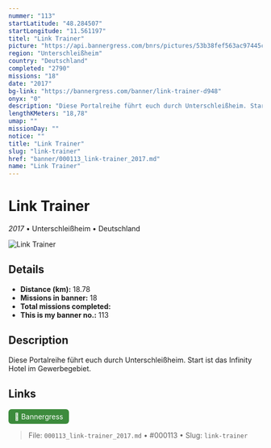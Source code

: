 ```yaml
---
nummer: "113"
startLatitude: "48.284507"
startLongitude: "11.561197"
titel: "Link Trainer"
picture: "https://api.bannergress.com/bnrs/pictures/53b38fef563ac97445c6b6bf6ca27a99"
region: "Unterschleißheim"
country: "Deutschland"
completed: "2790"
missions: "18"
date: "2017"
bg-link: "https://bannergress.com/banner/link-trainer-d948"
onyx: "0"
description: "Diese Portalreihe führt euch durch Unterschleißheim. Start ist das Infinity Hotel im Gewerbegebiet."
lengthKMeters: "18,78"
umap: ""
missionDay: ""
notice: ""
title: "Link Trainer"
slug: "link-trainer"
href: "banner/000113_link-trainer_2017.md"
name: "Link Trainer"
---
```

# Link Trainer

*2017* • Unterschleißheim • Deutschland

![Link Trainer](https://api.bannergress.com/bnrs/pictures/53b38fef563ac97445c6b6bf6ca27a99)



## Details
- **Distance (km):** 18.78
- **Missions in banner:** 18
- **Total missions completed:** 
- **This is my banner no.:** 113



## Description
Diese Portalreihe führt euch durch Unterschleißheim. Start ist das Infinity Hotel im Gewerbegebiet.



## Links
<a href="https://bannergress.com/banner/link-trainer-d948" target="_blank" style="display:inline-block;margin-right:8px;padding:6px 12px;background:#3c8b3c;color:#fff;text-decoration:none;border-radius:6px;">🔗 Bannergress</a>



> File: `000113_link-trainer_2017.md` • #000113 • Slug: `link-trainer`
